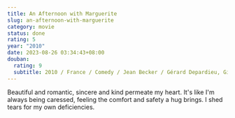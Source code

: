 ```yaml
---
title: An Afternoon with Marguerite
slug: an-afternoon-with-marguerite
category: movie
status: done
rating: 5
year: "2010"
date: 2023-08-26 03:34:43+08:00
douban:
  rating: 9
  subtitle: 2010 / France / Comedy / Jean Becker / Gérard Depardieu, Gisèle Casadesus
---
```


Beautiful and romantic, sincere and kind permeate my heart. It's like I'm always being caressed, feeling the comfort and safety a hug brings. I shed tears for my own deficiencies.
